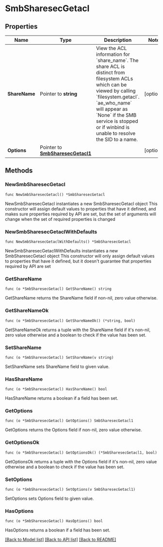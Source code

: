 # SmbSharesecGetacl

## Properties

Name | Type | Description | Notes
------------ | ------------- | ------------- | -------------
**ShareName** | Pointer to **string** | View the ACL information for &#x60;share_name&#x60;. The share ACL is distinct from filesystem ACLs which can be viewed by calling &#x60;filesystem.getacl&#x60;. &#x60;ae_who_name&#x60; will appear as &#x60;None&#x60; if the SMB service is stopped or if winbind is unable  to resolve the SID to a name. | [optional] 
**Options** | Pointer to [**SmbSharesecGetacl1**](SmbSharesecGetacl1.md) |  | [optional] 

## Methods

### NewSmbSharesecGetacl

`func NewSmbSharesecGetacl() *SmbSharesecGetacl`

NewSmbSharesecGetacl instantiates a new SmbSharesecGetacl object
This constructor will assign default values to properties that have it defined,
and makes sure properties required by API are set, but the set of arguments
will change when the set of required properties is changed

### NewSmbSharesecGetaclWithDefaults

`func NewSmbSharesecGetaclWithDefaults() *SmbSharesecGetacl`

NewSmbSharesecGetaclWithDefaults instantiates a new SmbSharesecGetacl object
This constructor will only assign default values to properties that have it defined,
but it doesn't guarantee that properties required by API are set

### GetShareName

`func (o *SmbSharesecGetacl) GetShareName() string`

GetShareName returns the ShareName field if non-nil, zero value otherwise.

### GetShareNameOk

`func (o *SmbSharesecGetacl) GetShareNameOk() (*string, bool)`

GetShareNameOk returns a tuple with the ShareName field if it's non-nil, zero value otherwise
and a boolean to check if the value has been set.

### SetShareName

`func (o *SmbSharesecGetacl) SetShareName(v string)`

SetShareName sets ShareName field to given value.

### HasShareName

`func (o *SmbSharesecGetacl) HasShareName() bool`

HasShareName returns a boolean if a field has been set.

### GetOptions

`func (o *SmbSharesecGetacl) GetOptions() SmbSharesecGetacl1`

GetOptions returns the Options field if non-nil, zero value otherwise.

### GetOptionsOk

`func (o *SmbSharesecGetacl) GetOptionsOk() (*SmbSharesecGetacl1, bool)`

GetOptionsOk returns a tuple with the Options field if it's non-nil, zero value otherwise
and a boolean to check if the value has been set.

### SetOptions

`func (o *SmbSharesecGetacl) SetOptions(v SmbSharesecGetacl1)`

SetOptions sets Options field to given value.

### HasOptions

`func (o *SmbSharesecGetacl) HasOptions() bool`

HasOptions returns a boolean if a field has been set.


[[Back to Model list]](../README.md#documentation-for-models) [[Back to API list]](../README.md#documentation-for-api-endpoints) [[Back to README]](../README.md)



